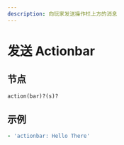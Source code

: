 ```yaml
---
description: 向玩家发送操作栏上方的消息
---
```


# 发送 Actionbar

## 节点

```text
action(bar)?(s)?
```

## 示例

```yaml
- 'actionbar: Hello There'
```

